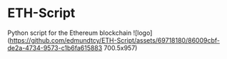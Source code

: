 # ETH-Script
Python script for the Ethereum blockchain
![logo](https://github.com/edmundtcy/ETH-Script/assets/69718180/86009cbf-de2a-4734-9573-c1b6fa615883 700.5x957)
